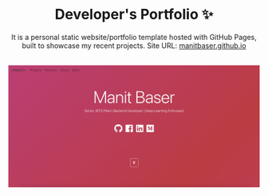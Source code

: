 <!-- PROJECT LOGO -->
<br />
<p align="center">
  <h1 align="center">Developer's Portfolio ✨</h1>

  <p align="center">
    It is a personal static website/portfolio template hosted with GitHub Pages, built to showcase my recent projects. Site URL: 
    <a href="https://manitbaser.github.io">manitbaser.github.io</a>
    <br />
    <br />
  </p>
</p>


[![Site preview](/public/social-image.png)](https://manitbaser.github.io/)
<br><br>

